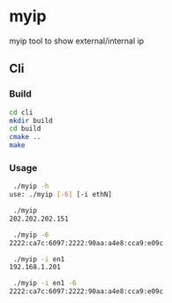 # myip
myip tool to show external/internal ip

## Cli

### Build

```bash
cd cli
mkdir build
cd build
cmake ..
make
```

### Usage

```bash
 ./myip -h
use: ./myip [-6] [-i ethN]

 ./myip 
202.202.202.151

 ./myip -6
2222:ca7c:6097:2222:90aa:a4e8:cca9:e09c

 ./myip -i en1
192.168.1.201

 ./myip -i en1 -6
2222:ca7c:6097:2222:90aa:a4e8:cca9:e09c
```
